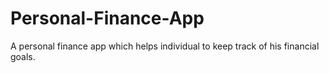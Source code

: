 # Personal-Finance-App
A personal finance app which helps individual to keep track of his financial goals.
